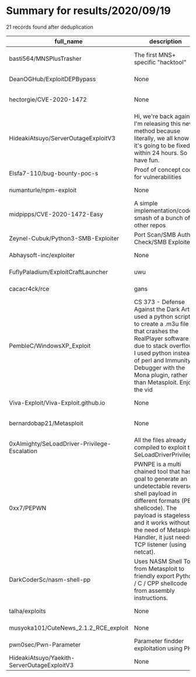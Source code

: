 
# Summary for results/2020/09/19
    
21 records found after deduplication

| full_name | description | html_url | matched_list | matched_count | pushed_at | size | stargazers_count | language | forks_count | vul_ids |
|----------------------------------------------|------------------------------------------------------------------------------------------------------------------------------------------------------------------------------------------------------------------------------------------------------------------|-----------------------------------------------------------------|------------------------------------------------------------------------------------------|-----------------|---------------------------|--------|--------------------|-------------------|---------------|-------------------|
| basti564/MNSPlusTrasher | The first MNS+ specific "hacktool" | https://github.com/basti564/MNSPlusTrasher | ['exploit'] | 1 | 2020-09-19 15:03:49+00:00 | 605 | 9 | Visual Basic .NET | 1 | [] |
| DeanOGHub/ExploitDEPBypass | None | https://github.com/DeanOGHub/ExploitDEPBypass | ['exploit'] | 1 | 2020-09-19 10:57:41+00:00 | 89 | 0 | | 0 | [] |
| hectorgie/CVE-2020-1472 | None | https://github.com/hectorgie/CVE-2020-1472 | ['cve-2'] | 1 | 2020-09-19 23:15:52+00:00 | 11 | 0 | Python | 0 | ['CVE-2020-1472'] |
| HideakiAtsuyo/ServerOutageExploitV3 | Hi, we're back again. I'm releasing this new method because literally, we all know it's going to be fixed within 24 hours. So have fun. | https://github.com/HideakiAtsuyo/ServerOutageExploitV3 | ['exploit'] | 1 | 2020-09-19 22:51:08+00:00 | 5 | 0 | | 0 | [] |
| Elsfa7-110/bug-bounty-poc-s | Proof of concept code for vulnerabilities | https://github.com/Elsfa7-110/bug-bounty-poc-s | ['vulnerability poc'] | 1 | 2020-09-19 21:34:27+00:00 | 7 | 0 | HTML | 0 | [] |
| numanturle/npm-exploit | None | https://github.com/numanturle/npm-exploit | ['exploit'] | 1 | 2020-09-19 21:31:59+00:00 | 2 | 0 | | 0 | [] |
| midpipps/CVE-2020-1472-Easy | A simple implementation/code smash of a bunch of other repos | https://github.com/midpipps/CVE-2020-1472-Easy | ['cve-2'] | 1 | 2020-09-19 21:27:39+00:00 | 17 | 0 | Python | 0 | ['CVE-2020-1472'] |
| Zeynel-Cubuk/Python3-SMB-Exploiter | Port Scan/SMB Auth Check/SMB Exploiter | https://github.com/Zeynel-Cubuk/Python3-SMB-Exploiter | ['exploit'] | 1 | 2020-09-19 13:10:05+00:00 | 221 | 2 | Python | 0 | [] |
| Abhaysoft-inc/exploiter | None | https://github.com/Abhaysoft-inc/exploiter | ['exploit'] | 1 | 2020-09-19 12:36:50+00:00 | 0 | 0 | Python | 0 | [] |
| FuflyPaladium/ExploitCraftLauncher | uwu | https://github.com/FuflyPaladium/ExploitCraftLauncher | ['exploit'] | 1 | 2020-09-19 11:53:20+00:00 | 0 | 0 | | 0 | [] |
| cacacr4ck/rce | gans | https://github.com/cacacr4ck/rce | ['rce'] | 1 | 2020-09-19 06:14:44+00:00 | 1 | 0 | Python | 0 | [] |
| PembleC/WindowsXP_Exploit | CS 373 - Defense Against the Dark Arts I used a python script to create a .m3u file that crashes the RealPlayer software due to stack overflow. I used python instead of perl and Immunity Debugger with the Mona plugin, rather than Metasploit. Enjoy the vid | https://github.com/PembleC/WindowsXP_Exploit | ['exploit', 'metasploit module OR payload'] | 2 | 2020-09-19 22:12:48+00:00 | 47224 | 0 | Python | 0 | [] |
| Viva-Exploit/Viva-Exploit.github.io | None | https://github.com/Viva-Exploit/Viva-Exploit.github.io | ['exploit'] | 1 | 2020-09-19 03:25:34+00:00 | 1 | 0 | | 0 | [] |
| bernardobap21/Metasploit | None | https://github.com/bernardobap21/Metasploit | ['metasploit module OR payload'] | 1 | 2020-09-19 02:21:35+00:00 | 6841 | 0 | | 0 | [] |
| 0xAlmighty/SeLoadDriver-Privilege-Escalation | All the files already compiled to exploit the SeLoadDriverPrivilege. | https://github.com/0xAlmighty/SeLoadDriver-Privilege-Escalation | ['exploit'] | 1 | 2020-09-19 03:47:16+00:00 | 191 | 0 | Batchfile | 0 | [] |
| 0xx7/PEPWN | PWNPE is a multi chained tool that has a goal to generate an undetectable reverse shell payload in different formats (PE, shellcode). The payload is stageless and it works without the need of Metasploit Handler, it just needs a TCP listener (using netcat). | https://github.com/0xx7/PEPWN | ['metasploit module OR metasploit payload', 'metasploit module OR payload', 'shellcode'] | 3 | 2020-09-19 09:02:36+00:00 | 2874 | 0 | C++ | 1 | [] |
| DarkCoderSc/nasm-shell-pp | Uses NASM Shell Tool from Metasploit to friendly export Python / C / CPP shellcode from assembly instructions. | https://github.com/DarkCoderSc/nasm-shell-pp | ['metasploit module OR payload', 'shellcode'] | 2 | 2020-09-19 14:22:42+00:00 | 17 | 8 | Python | 1 | [] |
| talha/exploits | None | https://github.com/talha/exploits | ['exploit'] | 1 | 2020-09-19 23:00:37+00:00 | 21 | 0 | Python | 0 | [] |
| musyoka101/CuteNews_2.1.2_RCE_exploit | None | https://github.com/musyoka101/CuteNews_2.1.2_RCE_exploit | ['exploit', 'rce'] | 2 | 2020-09-19 09:13:33+00:00 | 20 | 6 | Python | 1 | [] |
| pwn0sec/Pwn-Parameter | Parameter findder exploitation using PHP | https://github.com/pwn0sec/Pwn-Parameter | ['exploit'] | 1 | 2020-09-19 15:51:31+00:00 | 15 | 7 | PHP | 5 | [] |
| HideakiAtsuyo/Yaekith-ServerOutageExploitV3 | None | https://github.com/HideakiAtsuyo/Yaekith-ServerOutageExploitV3 | ['exploit'] | 1 | 2020-09-19 23:46:44+00:00 | 9 | 0 | C# | 0 | [] |
